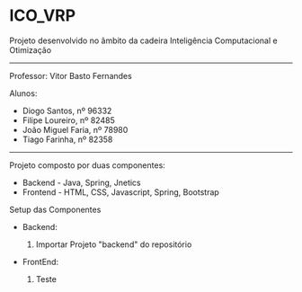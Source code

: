 # ICO_VRP

Projeto desenvolvido no âmbito da cadeira Inteligência Computacional e Otimização

----------------------------------------------------------------------------------------------------------------

Professor: Vitor Basto Fernandes

Alunos: 

* Diogo Santos, nº 96332 
* Filipe Loureiro, nº 82485 
* João Miguel Faria, nº 78980 
* Tiago Farinha, nº 82358

------------------------------------------------------------------------

Projeto composto por duas componentes:

* Backend - Java, Spring, Jnetics
* Frontend - HTML, CSS, Javascript, Spring, Bootstrap

Setup das Componentes

* Backend:

	1) Importar Projeto "backend" do repositório

* FrontEnd:

	1) Teste
